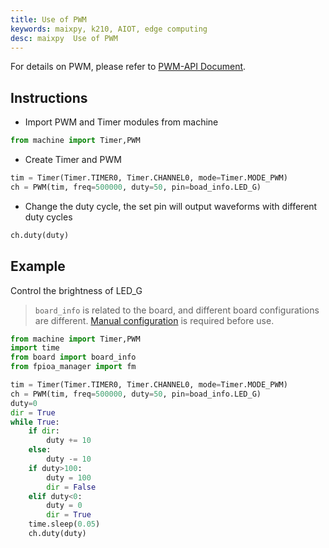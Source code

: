 ```yaml
---
title: Use of PWM
keywords: maixpy, k210, AIOT, edge computing
desc: maixpy  Use of PWM
---
```



For details on PWM, please refer to [PWM-API Document](../../api_reference/machine/pwm.md).

## Instructions

* Import PWM and Timer modules from machine

```python
from machine import Timer,PWM
```

* Create Timer and PWM

```python
tim = Timer(Timer.TIMER0, Timer.CHANNEL0, mode=Timer.MODE_PWM)
ch = PWM(tim, freq=500000, duty=50, pin=boad_info.LED_G)
```

* Change the duty cycle, the set pin will output waveforms with different duty cycles

```python
ch.duty(duty)
```

## Example

Control the brightness of LED_G

> `board_info` is related to the board, and different board configurations are different. [Manual configuration](../../api_reference/builtin_py/board_info.md) is required before use.

```python
from machine import Timer,PWM
import time
from board import board_info
from fpioa_manager import fm

tim = Timer(Timer.TIMER0, Timer.CHANNEL0, mode=Timer.MODE_PWM)
ch = PWM(tim, freq=500000, duty=50, pin=boad_info.LED_G)
duty=0
dir = True
while True:
    if dir:
        duty += 10
    else:
        duty -= 10
    if duty>100:
        duty = 100
        dir = False
    elif duty<0:
        duty = 0
        dir = True
    time.sleep(0.05)
    ch.duty(duty)
```
